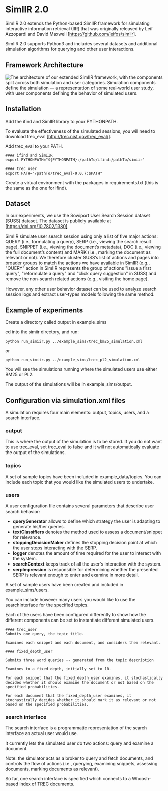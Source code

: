 # SimIIR 2.0

SimIIR 2.0 extends the Python-based SimIIR framework for simulating interactive information retrieval (IIR) that was originally released by Leif Azzopardi and David Maxwell [https://github.com/leifos/simiir]. 

SimIIR 2.0 supports Python3 and includes several datasets and additional simulation algorithms for querying and other user interactions.

## Framework Architecture

![The architecture of our extended SimIIR framework, with the components split across both simulation and user categories. Simulation components define the simulation — a representation of some real‐world user study, with user components defining the behavior of simulated users.](https://github.com/padre-lab-eu/extended-simiir/blob/main/simiir2.png)

## Installation

Add the ifind and SimIIR library to your PYTHONPATH.

To evaluate the effectiveness of the simulated sessions, you will need to download trec_eval [http://trec.nist.gov/trec_eval/].

Add trec_eval to your PATH.

    #### ifind and SimIIR
    export PYTHONPATH="${PYTHONPATH}:/pathTo/ifind:/pathTo/simiir"

    #### trec_user
    export PATH="/pathTo/trec_eval-9.0.7:$PATH"

Create a virtual environment with the packages in requirements.txt (this is the same as the one for ifind).

## Dataset

In our experiments, we use the Sowiport User Search Session dataset (SUSS) dataset.
The dataset is publicly available at [https://doi.org/10.7802/1380].

SimIIR simulate user search session using only a list of five major actions: QUERY (i.e., formulating a query), SERP (i.e., viewing the search result page), SNIPPET (i.e., viewing the document’s metadata), DOC (i.e., viewing the full document’s content) and MARK (i.e., marking the document as relevant or not). We therefore cluster SUSS’s list of actions and pages into broader groups to match the actions we have available in SimIIR (e.g., "QUERY"
action in SimIIR represents the group of actions "issue a first query", "reformulate a query" and "click query suggestion" in SUSS) and remove the non-search related actions (e.g., visiting the home page).

However, any other user behavior dataset can be used to analyze search session logs and extract user-types models following the same method.

## Example of experiments

Create a directory called output in example_sims

cd into the simiir directory, and run:

    python run_simiir.py ../example_sims/trec_bm25_simulation.xml

or

    python run_simiir.py ../example_sims/trec_pl2_simulation.xml

You will see the simulations running where the simulated users use either BM25 or PL2.

The output of the simulations will be in example_sims/output.


## Configuration via simulation.xml files

A simulation requires four main elements: output, topics, users, and a search interface.

### output
This is where the output of the simulation is to be stored.
If you do not want to use trec_eval, set trec_eval to false and it will not automatically evaluate the output of the simulations.


### topics
A set of sample topics have been included in example_data/topics.
You can include each topic that you would like the simulated users to undertake.


### users

A user configuration file contains several parameters that describe user search behavior:
* **queryGenerator** allows to define which strategy the user is adapting to generate his/her queries. 
* **textClassifiers** denotes the method used to assess a document/snippet for relevance. 
* **stoppingDecisionMaker** defines the stopping decision point at which the user stops interacting with the SERP. 
* **logger** denotes the amount of time required for the user to interact with the system. 
* **searchContext** keeps track of all the user's interaction with the system. 
* **serpImpression** is responsible for determining whether the presented SERP is relevant enough to enter and examine in more detail.

A set of sample users have been created and included in example_sims/users.

You can include however many users you would like to use the searchInterface for the specified topics.

Each of the users have been configured differently to show how the different components can be set to instantiate different simulated users.

    #### trec_user
    Submits one query, the topic title.

    Examines each snippet and each document, and considers them relevant.

    #### fixed_depth_user

    Submits three word queries -- generated from the topic description

    Examines to a fixed depth, initially set to 10.

    For each snippet that the fixed_depth_user examines, it stochastically decides whether it should examine the document or not based on the specified probabilities.

    For each document that the fixed_depth_user examines, it stochastically decides whether it should mark it as relevant or not based on the specified probabilities.


### search interface
The search interface is a programmatic representation of the search interface an actual user would use.

It currently lets the simulated user do two actions: query and examine a document.

Note: the simulator acts as a broker to query and fetch documents, and controls the flow of actions (i.e., querying, examining snippets, assessing documents, marking documents as relevant).

So far, one search interface is specified which connects to a Whoosh-based index of TREC documents.












